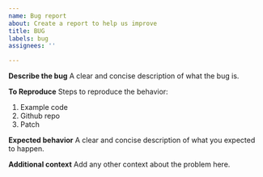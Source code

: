 ```yaml
---
name: Bug report
about: Create a report to help us improve
title: BUG
labels: bug
assignees: ''

---
```


**Describe the bug**
A clear and concise description of what the bug is.

**To Reproduce**
Steps to reproduce the behavior:
1. Example code
2. Github repo
3. Patch

**Expected behavior**
A clear and concise description of what you expected to happen.

**Additional context**
Add any other context about the problem here.
